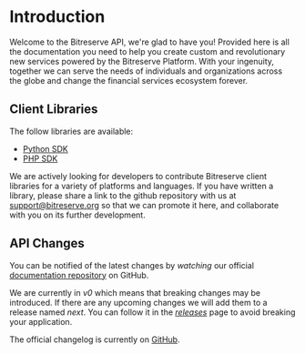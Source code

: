 # Introduction

Welcome to the Bitreserve API, we're glad to have you! Provided here is all the documentation you need to help you create custom and revolutionary new services powered by the Bitreserve Platform. With your ingenuity, together we can serve the needs of individuals and organizations across the globe and change the financial services ecosystem forever.

## Client Libraries

The follow libraries are available:

* [Python SDK](https://github.com/byrnereese/bitreserve-python-sdk)
* [PHP SDK](https://github.com/seegno/bitreserve-sdk-php)

We are actively looking for developers to contribute Bitreserve client libraries for a variety of platforms and languages. If you have written a library, please share a link to the github repository with us at <a href="mailto:support@bitreserve.org?subject=I want to contribute code">support@bitreserve.org</a> so that we can promote it here, and collaborate with you on its further development.

## API Changes

You can be notified of the latest changes by *watching* our official [documentation repository](https://github.com/bitreserve/api/) on GitHub.

We are currently in *v0* which means that breaking changes may be introduced. If there are any upcoming changes we will add them to a release named *next*. You can follow it in the *[releases](https://github.com/bitreserve/api/releases)* page to avoid breaking your application.

The official changelog is currently on [GitHub](https://github.com/bitreserve/api/releases).
